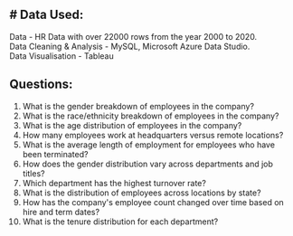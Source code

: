 <h2># Data Used:</h2>

Data - HR Data with over 22000 rows from the year 2000 to 2020. 
<br>
Data Cleaning & Analysis - MySQL, Microsoft Azure Data Studio. 
<br>
Data Visualisation - Tableau

<h2>Questions:</h2>

1. What is the gender breakdown of employees in the company?
2. What is the race/ethnicity breakdown of employees in the company?
3. What is the age distribution of employees in the company?
4. How many employees work at headquarters versus remote locations?
5. What is the average length of employment for employees who have been terminated?
6. How does the gender distribution vary across departments and job titles?
7. Which department has the highest turnover rate?
8. What is the distribution of employees across locations by state?
9. How has the company's employee count changed over time based on hire and term dates?
10. What is the tenure distribution for each department?
